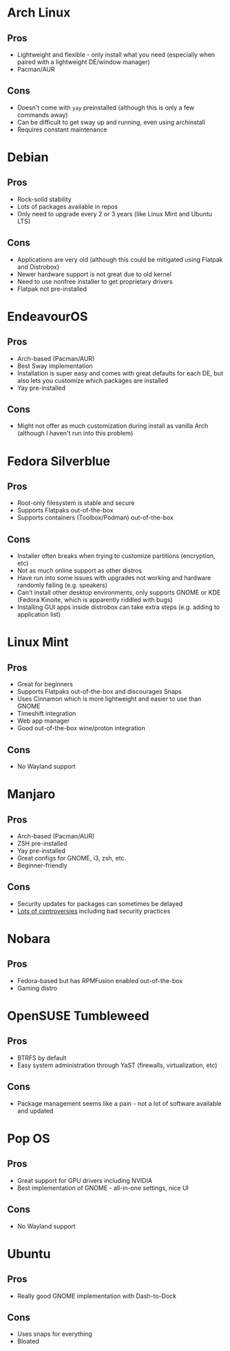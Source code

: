 # Arch Linux
## Pros
- Lightweight and flexible - only install what you need (especially when paired with a lightweight DE/window manager)
- Pacman/AUR

## Cons
- Doesn't come with `yay` preinstalled (although this is only a few commands away)
- Can be difficult to get sway up and running, even using archinstall
- Requires constant maintenance

# Debian
## Pros
- Rock-solid stability
- Lots of packages available in repos
- Only need to upgrade every 2 or 3 years (like Linux Mint and Ubuntu LTS)

## Cons
- Applications are very old (although this could be mitigated using Flatpak and Distrobox)
- Newer hardware support is not great due to old kernel
- Need to use nonfree installer to get proprietary drivers
- Flatpak not pre-installed

# EndeavourOS
## Pros
- Arch-based (Pacman/AUR)
- Best Sway implementation
- Installation is super easy and comes with great defaults for each DE, but also lets you customize which packages are installed
- Yay pre-installed

## Cons
- Might not offer as much customization during install as vanilla Arch (although I haven't run into this problem)

# Fedora Silverblue
## Pros
- Root-only filesystem is stable and secure
- Supports Flatpaks out-of-the-box
- Supports containers (Toolbox/Podman) out-of-the-box

## Cons
- Installer often breaks when trying to customize partitions (encryption, etc)
- Not as much online support as other distros
- Have run into some issues with upgrades not working and hardware randomly failing (e.g. speakers)
- Can't install other desktop environments, only supports GNOME or KDE (Fedora Kinoite, which is apparently riddled with bugs)
- Installing GUI apps inside distrobox can take extra steps (e.g. adding to application list)

# Linux Mint
## Pros
- Great for beginners
- Supports Flatpaks out-of-the-box and discourages Snaps
- Uses Cinnamon which is more lightweight and easier to use than GNOME
- Timeshift integration
- Web app manager
- Good out-of-the-box wine/proton integration

## Cons
- No Wayland support 

# Manjaro
## Pros
- Arch-based (Pacman/AUR)
- ZSH pre-installed
- Yay pre-installed
- Great configs for GNOME, i3, zsh, etc.
- Beginner-friendly

## Cons
- Security updates for packages can sometimes be delayed
- [Lots of controversies](https://manjarno.snorlax.sh/) including bad security practices

# Nobara
## Pros
- Fedora-based but has RPMFusion enabled out-of-the-box
- Gaming distro

# OpenSUSE Tumbleweed
## Pros
- BTRFS by default
- Easy system administration through YaST (firewalls, virtualization, etc)

## Cons
- Package management seems like a pain - not a lot of software available and updated

# Pop OS
## Pros
- Great support for GPU drivers including NVIDIA
- Best implementation of GNOME - all-in-one settings, nice UI

## Cons
- No Wayland support

# Ubuntu
## Pros
- Really good GNOME implementation with Dash-to-Dock

## Cons
- Uses snaps for everything
- Bloated